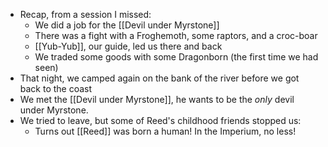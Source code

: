 - Recap, from a session I missed:
	- We did a job for the [[Devil under Myrstone]]
	- There was a fight with a Froghemoth, some raptors, and a croc-boar
	- [[Yub-Yub]], our guide, led us there and back
	- We traded some goods with some Dragonborn (the first time we had seen)
- That night, we camped again on the bank of the river before we got back to the coast
- We met the [[Devil under Myrstone]], he wants to be the _only_ devil under Myrstone.
- We tried to leave, but some of Reed's childhood friends stopped us:
	- Turns out [[Reed]] was born a human! In the Imperium, no less!
